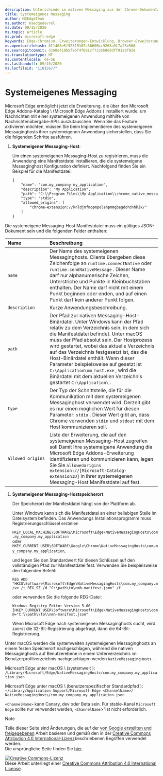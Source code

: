 ```yaml
---
description: Unterschiede im nativen Messaging aus der Chrome-Dokumentation
title: Systemeigenes Messaging
author: MSEdgeTeam
ms.author: msedgedevrel
ms.date: 09/15/2020
ms.topic: article
ms.prod: microsoft-edge
keywords: Edge-Chromium, Erweiterungen-Entwicklung, Browser-Erweiterungen, Addons, Partner Center, Entwickler
ms.openlocfilehash: 811468e5f92319107c60606bc9268a9f7a25e560
ms.sourcegitcommit: d360e419b5f96f4f691cf7330b0d8dff9126f82e
ms.translationtype: MT
ms.contentlocale: de-DE
ms.lasthandoff: 09/15/2020
ms.locfileid: "11015677"
---
```

# Systemeigenes Messaging  

Microsoft Edge ermöglicht jetzt die Erweiterung, die über den Microsoft Edge Addons-Katalog \ (Microsoft Edge Addons \) installiert wurde, um Nachrichten mit einer systemeigenen Anwendung mithilfe von Nachrichtenübergabe-APIs auszutauschen.  Wenn Sie das Feature aktivieren möchten, müssen Sie beim Implementieren des systemeigenen Messaginghosts ihrer systemeigenen Anwendung sicherstellen, dass Sie die folgenden Schritte ausführen.  

<!--
 > [!NOTE]
> Native messaging is currently not supported on macOS and Linux version of Microsoft Edge.  This feature support is planned to be implemented soon.  -->  

1.  **Systemeigener Messaging-Host**:  
    
    Um einen systemeigenen Messaging-Host zu registrieren, muss die Anwendung eine Manifestdatei installieren, die die systemeigene Messaginghost Konfiguration definiert.  Nachfolgend finden Sie ein Beispiel für die Manifestdatei:  
    
    ```xml
    {
        "name": "com.my_company.my_application",
        "description": "My Application",
        "path": "C:\\Program Files\\My Application\\chrome_native_messaging_host.exe",
        "type": "stdio",
        "allowed_origins": [
            "chrome-extension://knldjmfmopnpolahpmmgbagdohdnhkik/"
        ]
    }
    ```  
    
Die systemeigene Messaging-Host Manifestdatei muss ein gültiges JSON-Dokument sein und die folgenden Felder enthalten:  

| Name | Beschreibung |  
|:--- |:--- |  
| `name` | Der Name des systemeigenen Messaginghosts. Clients übergeben diese Zeichenfolge an `runtime.connectNative` oder `runtime.sendNativeMessage` .  Dieser Name darf nur alphanumerische Zeichen, Unterstriche und Punkte in Kleinbuchstaben enthalten.  Der Name darf nicht mit einem Punkt beginnen oder enden, und auf einen Punkt darf kein anderer Punkt folgen. |  
| `description` | Kurze Anwendungsbeschreibung. |  
| `path` | Der Pfad zur nativen Messaging-Host-Binärdatei.  Unter Windows kann der Pfad relativ zu dem Verzeichnis sein, in dem sich die Manifestdatei befindet.  Unter macOS muss der Pfad absolut sein.  Der Hostprozess wird gestartet, wobei das aktuelle Verzeichnis auf das Verzeichnis festgesetzt ist, das die Host-Binärdatei enthält. Wenn dieser Parameter beispielsweise auf gesetzt ist `C:\Application\nm_host.exe` , wird die Binärdatei mit dem aktuellen Verzeichnis gestartet `C:\Application\` . |  
| `type` | Der Typ der Schnittstelle, die für die Kommunikation mit dem systemeigenen Messaginghost verwendet wird.  Derzeit gibt es nur einen möglichen Wert für diesen Parameter: `stdio` .  Dieser Wert gibt an, dass Chrome verwenden `stdin` und `stdout` mit dem Host kommunizieren soll. |  
| `allowed_origins` |  Liste der Erweiterung, die auf den systemeigenen Messaging-Host zugreifen soll  Damit Ihre systemeigene Anwendung die Microsoft Edge Addons-Erweiterung identifizieren und kommunizieren kann, legen Sie Sie `allowedorigins` `extension://[Microsoft-Catalog-extensionID]` in ihrer systemeigenen Messaging-Host Manifestdatei auf fest. |  

1.  **Systemeigener Messaging-Hostspeicherort**  
    
    Der Speicherort der Manifestdatei hängt von der Plattform ab.  
    
    Unter Windows kann sich die Manifestdatei an einer beliebigen Stelle im Dateisystem befinden.  Das Anwendungs Installationsprogramm muss Registrierungsschlüssel erstellen  
    
    `HKEY_LOCAL_MACHINE\SOFTWARE\Microsoft\Edge\NativeMessagingHosts\com.my_company.my_application`  
    oder  
    `HKEY_CURRENT_USER\SOFTWARE\Google\Chrome\NativeMessagingHosts\com.my_company.my_application`,  
    
    und legen Sie den Standardwert für diesen Schlüssel auf den vollständigen Pfad zur Manifestdatei fest.  Verwenden Sie beispielsweise den folgenden Befehl:  
    
    ```shell
    REG ADD "HKCU\Software\Microsoft\Edge\NativeMessagingHosts\com.my_company.my_application" /ve /t REG_SZ /d "C:\path\to\nmh-manifest.json" /f
    ```  
    
    oder verwenden Sie die folgende REG-Datei:  
    
    ```shell
    Windows Registry Editor Version 5.00
    [HKEY_CURRENT_USER\Software\Microsoft\Edge\NativeMessagingHosts\com.my_company.my_application]
    @="C:\\path\\to\\nmh-manifest.json"
    ```  
    
    Wenn Microsoft Edge nach systemeigenen Messaginghosts sucht, wird zuerst die 32-Bit-Registrierung abgefragt, dann die 64-Bit-Registrierung.  

Unter macOS werden die systemweiten systemeigenen Messaginghosts an einem festen Speicherort nachgeschlagen, während die nativen Messaginghosts auf Benutzerebene in einem Unterverzeichnis im Benutzerprofilverzeichnis nachgeschlagen werden `NativeMessagingHosts` .  

Microsoft Edge unter macOS \ (systemweit \):  
`/Library/Microsoft/Edge/NativeMessagingHosts/com.my_company.my_application.json`  

Microsoft Edge unter macOS \ (benutzerspezifischer Standardpfad \):  
`~/Library/Application Support/Microsoft Edge <ChannelName>/ NativeMessagingHosts/com.my_company.my_application.json`  

`<ChannelName>` kann Canary, dev oder Beta sein. Für stable-Kanal `Microsoft Edge` sollte nur verwendet werden, `<ChannelName`>"ist nicht erforderlich.

<!-- image links -->  

<!-- links -->  

> [!NOTE]
> Teile dieser Seite sind Änderungen, die auf der [von Google erstellten und freigegebenen][GoogleSitePolicies] Arbeit basieren und gemäß den in der [Creative Commons Attribution 4,0 International-Lizenz][CCA4IL]beschriebenen Begriffen verwendet werden.  
> Die ursprüngliche Seite finden Sie [hier](https://developer.chrome.com/extensions/nativeMessaging).  

[![Creative Commons-Lizenz][CCby4Image]][CCA4IL]  
Diese Arbeit unterliegt einer [Creative Commons Attribution 4.0 International License][CCA4IL].  

[CCA4IL]: https://creativecommons.org/licenses/by/4.0  
[CCby4Image]: https://i.creativecommons.org/l/by/4.0/88x31.png  
[GoogleSitePolicies]: https://developers.google.com/terms/site-policies
